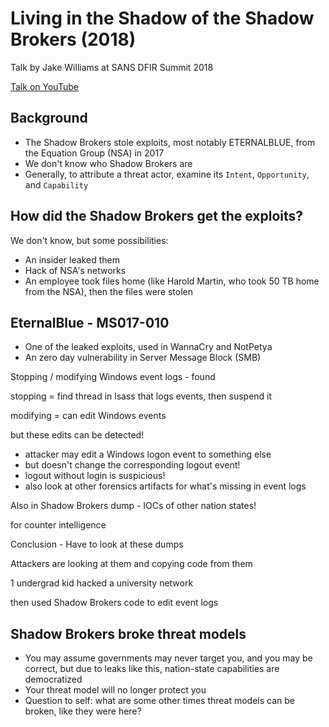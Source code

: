 # Living in the Shadow of the Shadow Brokers (2018)

Talk by Jake Williams at SANS DFIR Summit 2018

[Talk on YouTube](https://www.youtube.com/watch?v=xuUMlNx72xI)

## Background

- The Shadow Brokers stole exploits, most notably ETERNALBLUE, from the Equation Group (NSA) in 2017
- We don't know who Shadow Brokers are
- Generally, to attribute a threat actor, examine its `Intent`, `Opportunity`, and `Capability`

## How did the Shadow Brokers get the exploits?

We don't know, but some possibilities:

- An insider leaked them
- Hack of NSA's networks
- An employee took files home (like Harold Martin, who took 50 TB home from the NSA), then the files were stolen

## EternalBlue - MS017-010

- One of the leaked exploits, used in WannaCry and NotPetya
- An zero day vulnerability in Server Message Block (SMB)

Stopping / modifying Windows event logs - found

stopping = find thread in lsass that logs events, then suspend it

modifying = can edit Windows events

but these edits can be detected!

- attacker may edit a Windows logon event to something else
- but doesn't change the corresponding logout event!
- logout without login is suspicious!
- also look at other forensics artifacts for what's missing in event logs

Also in Shadow Brokers dump - IOCs of other nation states!

for counter intelligence

Conclusion - Have to look at these dumps

Attackers are looking at them and copying code from them

1 undergrad kid hacked a university network

then used Shadow Brokers code to edit event logs

## Shadow Brokers broke threat models

- You may assume governments may never target you, and you may be correct, but due to leaks like this, nation-state capabilities are democratized
- Your threat model will no longer protect you
- Question to self: what are some other times threat models can be broken, like they were here?
